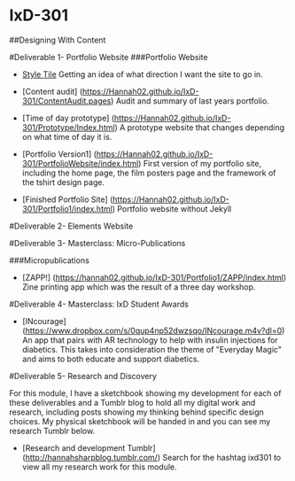 # IxD-301
##Designing With Content

#Deliverable 1- Portfolio Website
###Portfolio Website
- [Style Tile](https://Hannah02.github.io/IxD-301/StyleTilePortfolio.jpg)
Getting an idea of what direction I want the site to go in.

- [Content audit] (https://Hannah02.github.io/IxD-301/ContentAudit.pages)
Audit and summary of last years portfolio.

- [Time of day prototype] (https://Hannah02.github.io/IxD-301/Prototype/Index.html)
A prototype website that changes depending on what time of day it is.

- [Portfolio Version1] (https://Hannah02.github.io/IxD-301/PortfolioWebsite/index.html)
First version of my portfolio site, including the home page, the film posters page and the framework of the tshirt design page.

- [Finished Portfolio Site] (https://Hannah02.github.io/IxD-301/Portfolio1/index.html)
Portfolio website without Jekyll



#Deliverable 2- Elements Website


#Deliverable 3- Masterclass: Micro-Publications

###Micropublications
- [ZAPP!] (https://hannah02.github.io/IxD-301/Portfolio1/ZAPP/index.html)
Zine printing app which was the result of a three day workshop.

#Deliverable 4- Masterclass: IxD Student Awards

- [INcourage] (https://www.dropbox.com/s/0qup4np52dwzsqo/INcourage.m4v?dl=0)
An app that pairs with AR technology to help with insulin injections for diabetics. This takes into consideration the theme of "Everyday Magic" and aims to both educate and support diabetics.

#Deliverable 5-  Research and Discovery

For this module, I have a sketchbook showing my development for each of these deliverables and a Tumblr blog to hold all my digital work and research, including posts showing my thinking behind specific design choices. My physical sketchbook will be handed in and you can see my research Tumblr below.

- [Research and development Tumblr] (http://hannahsharpblog.tumblr.com/)
Search for the hashtag ixd301 to view all my research work for this module.
